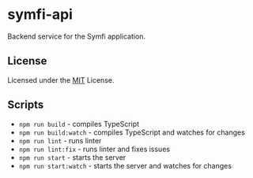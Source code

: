 # symfi-api

Backend service for the Symfi application.

## License

Licensed under the [MIT](./LICENSE) License.

## Scripts

* `npm run build` - compiles TypeScript
* `npm run build:watch` - compiles TypeScript and watches for changes
* `npm run lint` - runs linter
* `npm run lint:fix` - runs linter and fixes issues
* `npm run start` - starts the server
* `npm run start:watch` - starts the server and watches for changes
